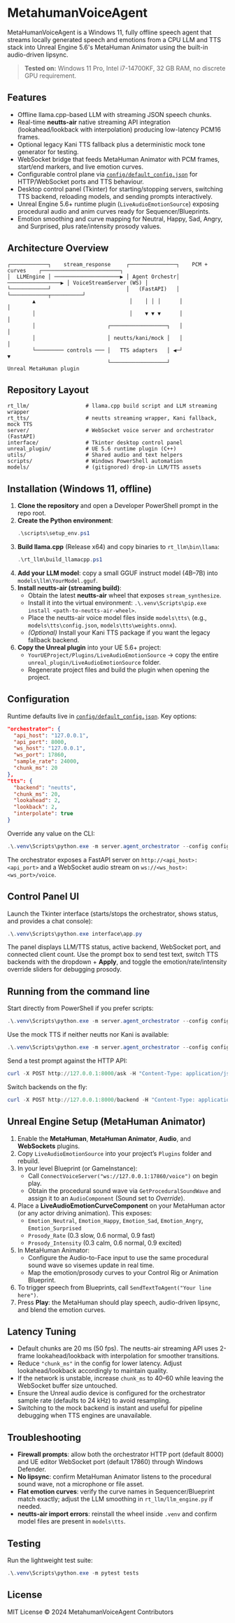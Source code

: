 # MetahumanVoiceAgent

MetaHumanVoiceAgent is a Windows 11, fully offline speech agent that streams locally generated speech and emotions from a CPU LLM and TTS stack into Unreal Engine 5.6's MetaHuman Animator using the built-in audio-driven lipsync.

> **Tested on:** Windows 11 Pro, Intel i7-14700KF, 32 GB RAM, no discrete GPU requirement.

## Features

- Offline llama.cpp-based LLM with streaming JSON speech chunks.
- Real-time **neutts-air** native streaming API integration (lookahead/lookback with interpolation) producing low-latency PCM16 frames.
- Optional legacy Kani TTS fallback plus a deterministic mock tone generator for testing.
- WebSocket bridge that feeds MetaHuman Animator with PCM frames, start/end markers, and live emotion curves.
- Configurable control plane via [`config/default_config.json`](config/default_config.json) for HTTP/WebSocket ports and TTS behaviour.
- Desktop control panel (Tkinter) for starting/stopping servers, switching TTS backend, reloading models, and sending prompts interactively.
- Unreal Engine 5.6+ runtime plugin (`LiveAudioEmotionSource`) exposing procedural audio and anim curves ready for Sequencer/Blueprints.
- Emotion smoothing and curve mapping for Neutral, Happy, Sad, Angry, and Surprised, plus rate/intensity prosody values.

## Architecture Overview

```
┌────────────┐    stream_response     ┌───────────────┐    PCM + curves    ┌─────────────────────────┐
│  LLMEngine │ ─────────────────────▶ │ Agent Orchestr│ ─────────────────▶ │ VoiceStreamServer (WS) │
└────────────┘                        │   (FastAPI)   │                    └────────────┬──────────┘
        ▲                              │    │ │ │      │                                 │
        │                              │    ▼ ▼ ▼      │                                 │
        │                       ┌──────────────────┐   │                                 │
        │                       │ neutts/kani/mock │   │                                 │
        └───────── controls ─── │   TTS adapters   │ ◀─┘                                 ▼
                                └──────────────────┘                          Unreal MetaHuman plugin
```

## Repository Layout

```
rt_llm/                  # llama.cpp build script and LLM streaming wrapper
rt_tts/                  # neutts streaming wrapper, Kani fallback, mock TTS
server/                  # WebSocket voice server and orchestrator (FastAPI)
interface/               # Tkinter desktop control panel
unreal_plugin/           # UE 5.6 runtime plugin (C++)
utils/                   # Shared audio and text helpers
scripts/                 # Windows PowerShell automation
models/                  # (gitignored) drop-in LLM/TTS assets
```

## Installation (Windows 11, offline)

1. **Clone the repository** and open a Developer PowerShell prompt in the repo root.
2. **Create the Python environment**:
   ```powershell
   .\scripts\setup_env.ps1
   ```
3. **Build llama.cpp** (Release x64) and copy binaries to `rt_llm\bin\llama`:
   ```powershell
   .\rt_llm\build_llamacpp.ps1
   ```
4. **Add your LLM model**: copy a small GGUF instruct model (4B–7B) into `models\llm\YourModel.gguf`.
5. **Install neutts-air (streaming build)**:
   - Obtain the latest **neutts-air** wheel that exposes `stream_synthesize`.
   - Install it into the virtual environment: `.\.venv\Scripts\pip.exe install <path-to-neutts-air-wheel>`.
   - Place the neutts-air voice model files inside `models\tts\` (e.g., `models\tts\config.json`, `models\tts\weights.onnx`).
   - *(Optional)* Install your Kani TTS package if you want the legacy fallback backend.
6. **Copy the Unreal plugin** into your UE 5.6+ project:
   - `YourUEProject/Plugins/LiveAudioEmotionSource` → copy the entire `unreal_plugin/LiveAudioEmotionSource` folder.
   - Regenerate project files and build the plugin when opening the project.

## Configuration

Runtime defaults live in [`config/default_config.json`](config/default_config.json). Key options:

```json
"orchestrator": {
  "api_host": "127.0.0.1",
  "api_port": 8000,
  "ws_host": "127.0.0.1",
  "ws_port": 17860,
  "sample_rate": 24000,
  "chunk_ms": 20
},
"tts": {
  "backend": "neutts",
  "chunk_ms": 20,
  "lookahead": 2,
  "lookback": 2,
  "interpolate": true
}
```

Override any value on the CLI:

```powershell
.\.venv\Scripts\python.exe -m server.agent_orchestrator --config config\default_config.json --tts-backend neutts --tts-lookahead 4
```

The orchestrator exposes a FastAPI server on `http://<api_host>:<api_port>` and a WebSocket audio stream on `ws://<ws_host>:<ws_port>/voice`.

## Control Panel UI

Launch the Tkinter interface (starts/stops the orchestrator, shows status, and provides a chat console):

```powershell
.\.venv\Scripts\python.exe interface\app.py
```

The panel displays LLM/TTS status, active backend, WebSocket port, and connected client count. Use the prompt box to send test text, switch TTS backends with the dropdown + **Apply**, and toggle the emotion/rate/intensity override sliders for debugging prosody.

## Running from the command line

Start directly from PowerShell if you prefer scripts:

```powershell
.\.venv\Scripts\python.exe -m server.agent_orchestrator --config config\default_config.json --tts-backend neutts --tts-lookahead 2 --tts-lookback 2
```

Use the mock TTS if neither neutts nor Kani is available:

```powershell
.\.venv\Scripts\python.exe -m server.agent_orchestrator --config config\default_config.json --mock
```

Send a test prompt against the HTTP API:

```powershell
curl -X POST http://127.0.0.1:8000/ask -H "Content-Type: application/json" -d "{\"prompt\":\"Say a warm greeting in one sentence.\"}"
```

Switch backends on the fly:

```powershell
curl -X POST http://127.0.0.1:8000/backend -H "Content-Type: application/json" -d "{\"backend\":\"kani\"}"
```

## Unreal Engine Setup (MetaHuman Animator)

1. Enable the **MetaHuman**, **MetaHuman Animator**, **Audio**, and **WebSockets** plugins.
2. Copy `LiveAudioEmotionSource` into your project’s `Plugins` folder and rebuild.
3. In your level Blueprint (or GameInstance):
   - Call `ConnectVoiceServer("ws://127.0.0.1:17860/voice")` on begin play.
   - Obtain the procedural sound wave via `GetProceduralSoundWave` and assign it to an `AudioComponent` (Sound set to *Override*).
4. Place a **LiveAudioEmotionCurveComponent** on your MetaHuman actor (or any actor driving animation). This exposes:
   - `Emotion_Neutral`, `Emotion_Happy`, `Emotion_Sad`, `Emotion_Angry`, `Emotion_Surprised`
   - `Prosody_Rate` (0.3 slow, 0.6 normal, 0.9 fast)
   - `Prosody_Intensity` (0.3 calm, 0.6 normal, 0.9 excited)
5. In MetaHuman Animator:
   - Configure the Audio-to-Face input to use the same procedural sound wave so visemes update in real time.
   - Map the emotion/prosody curves to your Control Rig or Animation Blueprint.
6. To trigger speech from Blueprints, call `SendTextToAgent("Your line here")`.
7. Press **Play**: the MetaHuman should play speech, audio-driven lipsync, and blend the emotion curves.

## Latency Tuning

- Default chunks are 20 ms (50 fps). The neutts-air streaming API uses 2-frame lookahead/lookback with interpolation for smoother transitions.
- Reduce `"chunk_ms"` in the config for lower latency. Adjust lookahead/lookback accordingly to maintain quality.
- If the network is unstable, increase `chunk_ms` to 40–60 while leaving the WebSocket buffer size untouched.
- Ensure the Unreal audio device is configured for the orchestrator sample rate (defaults to 24 kHz) to avoid resampling.
- Switching to the mock backend is instant and useful for pipeline debugging when TTS engines are unavailable.

## Troubleshooting

- **Firewall prompts**: allow both the orchestrator HTTP port (default 8000) and UE editor WebSocket port (default 17860) through Windows Defender.
- **No lipsync**: confirm MetaHuman Animator listens to the procedural sound wave, not a microphone or file asset.
- **Flat emotion curves**: verify the curve names in Sequencer/Blueprint match exactly; adjust the LLM smoothing in `rt_llm/llm_engine.py` if needed.
- **neutts-air import errors**: reinstall the wheel inside `.venv` and confirm model files are present in `models\tts`.

## Testing

Run the lightweight test suite:

```powershell
.\.venv\Scripts\python.exe -m pytest tests
```

## License

MIT License © 2024 MetahumanVoiceAgent Contributors
